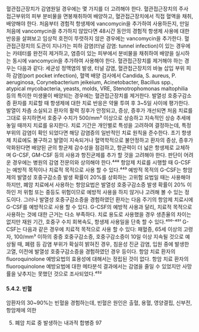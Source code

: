 혈관접근장치가 감염원일 경우에는 몇 가지를 더 고려해야 한다. 혈관접근장치의 주사 접근부위의 피부 분비물을 면봉채취하여 배양하고, 혈관접근장치에서 직접 혈액을 채취, 배양해야 한다. 처음부터 경험적 항생제에 vancomycin을 추가하여 사용하든지, 만일 처음에 vancomycin을 추가하지 않았다면 48시간 동안의 경험적 항생제 사용에 대한 반응을 살펴보고 임상적 호전이 뚜렷하지 않은 경우에는 vancomycin을 추가한다. 혈관접근장치의 도관이 지나가는 피하 감염(터널 감염: tunnel infection)이 있는 경우에는 카테터를 완전히 제거하고, 염증이 있는 피부에서 분비물을 채취하여 배양을 실시하는 동시에 vancomycin을 추가하여 사용해야 한다. 혈관접근장치를 제거해야 하는 경우는 다음과 같다: 세균성 정맥염의 발생, 터널 감염, 혈관접근장치의 바늘 삽입 부위 피하 감염(port pocket infection), 혈액 배양 검사에서 Candida, S. aureus, P. aeruginosa, Corynebacterium jeikeium, Acinetobacter, Bacillus spp., atypical mycobacteria, yeasts, molds, VRE, Stenotrophomonas maltophilia 등의 특이한 미생물이 배양되는 경우에는 혈관접근장치를 제거한다.
발열성 호중구감소증 환자를 치료할 때 항생제에 대한 치료 반응은 약물 투여 후 3~5일 사이에 평가한다. 발열이 차츰 소실되고 환자의 활력 징후가 안정되고, 증상, 증후가 개선되면 처음 치료를 그대로 유지하면서 호중구 수치가 500/mm³ 이상으로 상승하고 지속적인 상승 추세에 놓일 때까지 치료를 유지한다. 치료 기간은 개인별로 특성을 고려하여 결정하는데, 특정 부위의 감염이 확인 되었다면 해당 감염증의 일반적인 치료 원칙을 준수한다. 초기 항생제 치료에도 불구하고 발열이 지속되거나 혈역학적으로 불안정하고 환자의 증상, 증후가 악화된다면 배양된 균의 항균제 감수성을 점검하고, 항균력이 더 넓은 항생제로 교체하며 G-CSF, GM-CSF 등의 사용과 항진균제를 추가 할 것을 고려해야 한다. 판단이 어려운 경우에는 병원의 감염 전문의와 상의해야 한다.⁴⁴⁸
항암제 치료를 시행할 때 G-CSF는 예방적 목적이나 치료적 목적으로 사용 할 수 있다.⁴⁴⁹ 예방적 목적의 G-CSF는 항암제의 발열성 호중구감소증 발생 확률이 20%를 상회하는 고위험 요법일 때는 사용해야 하지만, 폐암 치료에서 사용하는 항암요법은 발열성 호중구감소증 발생 확률이 20% 이하인 저 위험 또는 중등도 위험이므로 예방적 사용을 하지 않거나 고려해 볼 수 있는 정도이다. 그러나 발열성 호중구감소증을 경험하였던 환자는 다음 주기의 항암제 치료시에 G-CSF를 예방적으로 사용 할 수 있다. G-CSF의 예방적 사용과 달리, 치료적 목적으로 사용하는 것에 대한 근거는 다소 부족하다. 치료 용도로 사용했을 경우 생존율의 차이는 없지만 재원 기간, 호중구 수치 회복속도, 항생제 사용일을 단축 할 수 있다.⁴⁵⁰⁻⁴⁵¹ G-CSF는 다음과 같은 경우에 치료적 목적으로 사용 할 수 있다: 패혈증, 65세 이상의 고령자, 100/mm³ 이하의 중증 호중구감소증, 호중구감소증이 10일 이상 지속될 것으로 예상될 때, 폐렴 등 감염 부위가 확실히 밝혀진 경우, 침윤성 진균 감염, 입원 중에 발생한 고열, 이전에 발열성 호중구감소증을 경험하였던 경우 등이다.
항암 치료 환자의 fluoroquinolone 예방요법의 효용성에 대해서는 정립된 것이 없다. 항암 치료 환자의 fluoroquinolone 예방요법에 대한 메타분석 결과에서는 감염을 줄일 수 있었지만 사망률을 낮추지는 못했던 것으로 조사되었다.⁴⁵²

#### 5.4.2. 빈혈

암환자의 30~90%는 빈혈을 경험하는데, 빈혈은 원인은 출혈, 용혈, 영양결핍, 신부전, 항암제에 의한

5. 폐암 치료 중 발생하는 내과적 합병증 <PAGE>97